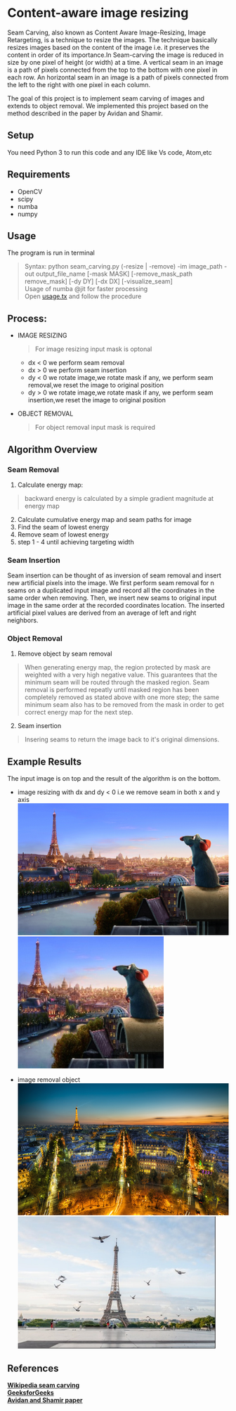 
# Content-aware image resizing

Seam Carving, also known as Content Aware Image-Resizing, Image Retargeting, is a technique to resize the images. The technique basically resizes images based on the content of the image i.e. it preserves the content in order of its importance.In Seam-carving the image is reduced in size by one pixel of height (or width) at a time. A vertical seam in an image is a path of pixels connected from the top to the bottom with one pixel in each row. An horizontal seam in an image is a path of pixels connected from the left to the right with one pixel in each column.    
    
The goal of this project is to implement seam carving of images and extends to object removal. We implemented this project based on the method described in the paper by Avidan and Shamir.

## Setup    

You need Python 3 to run this code and any IDE like Vs code, Atom,etc   

## Requirements

- OpenCV
- scipy
- numba
- numpy

## Usage

The program is run in terminal   
>Syntax: python seam_carving.py (-resize | -remove) -im image_path -out output_file_name [-mask MASK] [-remove_mask_path remove_mask] [-dy DY] [-dx DX] [-visualize_seam]      
> Usage of numba @jit for faster processing      
Open [usage.tx](usage.tx) and follow the procedure

## Process:

- IMAGE RESIZING   
   > For image resizing input mask is optonal
    - dx < 0 we perform seam removal
    - dx > 0 we perform seam insertion
    - dy < 0 we rotate image,we rotate mask if any, we perform seam removal,we reset the image to original position
    - dy > 0 we rotate image,we rotate mask if any, we perform seam insertion,we reset the image to original position

- OBJECT REMOVAL   
    > For object removal input mask is required

## Algorithm Overview

### Seam Removal

1. Calculate energy map:
> backward energy is calculated by a simple gradient magnitude at energy map
2. Calculate cumulative energy map and seam paths for image
3. Find the seam of lowest energy
4. Remove seam of lowest energy
5. step 1 - 4 until achieving targeting width



### Seam Insertion

Seam insertion can be thought of as inversion of seam removal and insert new artificial pixels into the image. We first perform seam removal for n seams on a duplicated input image and record all the coordinates in the same order when removing. Then, we insert new seams to original input image in the same order at the recorded coordinates location. The inserted artificial pixel values are derived from an average of left and right neighbors.


### Object Removal

1. Remove object by seam removal

> When generating energy map, the region protected by mask are weighted with a very high negative value. This guarantees that the minimum seam will be routed through the masked region. Seam removal is performed repeatly until masked region has been completely removed as stated above with one more step; the same minimum seam also has to be removed from the mask in order to get correct energy map for the next step.
2. Seam insertion
> Insering seams to return the image back to it's original dimensions.

## Example Results

The input image is on top and the result of the algorithm is on the bottom.
- image resizing with dx and dy < 0 i.e we remove seam in both x and y axis
<img src="images/ratatouille.jpg" height="300"> <img src="out_images/imge_resize_wxnyn.jpg" height="300">

- image removal object     
<img src="images/tour_eiffel.jpg" height="300"> <img src="out_images/obj_remove.jpg" height="300">

## References

**[Wikipedia seam carving](https://en.wikipedia.org/wiki/Seam_carving)**    
**[GeeksforGeeks](https://www.geeksforgeeks.org/image-resizing-using-seam-carving-using-opencv-in-python/?ref=gcse)**   
**[Avidan and Shamir paper](http://graphics.cs.cmu.edu/courses/15-463/2007_fall/hw/proj2/imret.pdf)**

